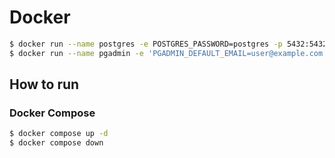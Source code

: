 # Docker

```bash
$ docker run --name postgres -e POSTGRES_PASSWORD=postgres -p 5432:5432 -d postgres:16.1
$ docker run --name pgadmin -e 'PGADMIN_DEFAULT_EMAIL=user@example.com' -e 'PGADMIN_DEFAULT_PASSWORD=password' --p 80:80 -d dpage/pgadmin4:latest
```

## How to run

### Docker Compose

```bash
$ docker compose up -d
$ docker compose down
```